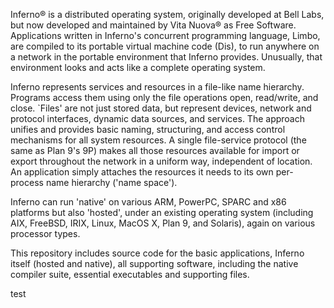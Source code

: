 Inferno® is a distributed operating system, originally developed at Bell Labs, but now developed and maintained by Vita Nuova® as Free Software.  Applications written in Inferno's concurrent programming language, Limbo, are compiled to its portable virtual machine code (Dis), to run anywhere on a network in the portable environment that Inferno provides.  Unusually, that environment looks and acts like a complete operating system.

Inferno represents services and resources in a file-like name hierarchy.  Programs access them using only the file operations open, read/write, and close.  `Files' are not just stored data, but represent devices, network and protocol interfaces, dynamic data sources, and services.  The approach unifies and provides basic naming, structuring, and access control mechanisms for all system resources.  A single file-service protocol (the same as Plan 9's 9P) makes all those resources available for import or export throughout the network in a uniform way, independent of location. An application simply attaches the resources it needs to its own per-process name hierarchy ('name space').

Inferno can run 'native' on various ARM, PowerPC, SPARC and x86 platforms but also 'hosted', under an existing operating system (including AIX, FreeBSD, IRIX, Linux, MacOS X, Plan 9, and Solaris), again on various processor types.

This repository includes source code for the basic applications, Inferno itself (hosted and native), all supporting software, including the native compiler suite, essential executables and supporting files.

test
